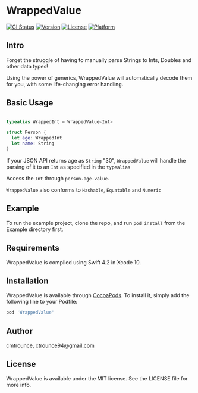 # WrappedValue

[![CI Status](https://img.shields.io/travis/cmtrounce/WrappedValue.svg?style=flat)](https://travis-ci.org/cmtrounce/WrappedValue)
[![Version](https://img.shields.io/cocoapods/v/WrappedValue.svg?style=flat)](https://cocoapods.org/pods/WrappedValue)
[![License](https://img.shields.io/cocoapods/l/WrappedValue.svg?style=flat)](https://cocoapods.org/pods/WrappedValue)
[![Platform](https://img.shields.io/cocoapods/p/WrappedValue.svg?style=flat)](https://cocoapods.org/pods/WrappedValue)

## Intro

Forget the struggle of having to manually parse Strings to Ints, Doubles and other data types!

Using the power of generics, WrappedValue will automatically decode them for you, with some life-changing error handling.

## Basic Usage

```swift

typealias WrappedInt = WrappedValue<Int>

struct Person {
  let age: WrappedInt
  let name: String
}
```

If your JSON API returns age as `String`  "30",  `WrappedValue` will handle the parsing of it to an `Int` as specified in the `typealias`

Access the `Int` through  `person.age.value`. 



`WrappedValue` also conforms to `Hashable`,  `Equatable` and `Numeric` 

## Example

To run the example project, clone the repo, and run `pod install` from the Example directory first.

## Requirements

WrappedValue is compiled using Swift 4.2 in Xcode 10.

## Installation

WrappedValue is available through [CocoaPods](https://cocoapods.org). To install
it, simply add the following line to your Podfile:

```ruby
pod 'WrappedValue'
```

## Author

cmtrounce, ctrounce94@gmail.com

## License

WrappedValue is available under the MIT license. See the LICENSE file for more info.
